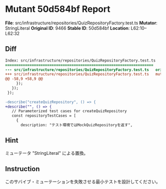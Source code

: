 # Mutant 50d584bf Report

**File**: src/infrastructure/repositories/QuizRepositoryFactory.test.ts
**Mutator**: StringLiteral
**Original ID**: 9466
**Stable ID**: 50d584bf
**Location**: L62:10–L62:32

## Diff

```diff
Index: src/infrastructure/repositories/QuizRepositoryFactory.test.ts
===================================================================
--- src/infrastructure/repositories/QuizRepositoryFactory.test.ts	original
+++ src/infrastructure/repositories/QuizRepositoryFactory.test.ts	mutated #9466
@@ -58,9 +58,9 @@
     });
   });
 });
 
-describe("createQuizRepository", () => {
+describe("", () => {
   // Parameterized test cases for createQuizRepository
   const repositoryTestCases = [
     {
       description: "テスト環境ではMockQuizRepositoryを返す",
```

## Hint

ミューテータ "StringLiteral" による置換。

## Instruction

このサバイブ・ミューテーションを失敗させる最小テストを設計してください。
